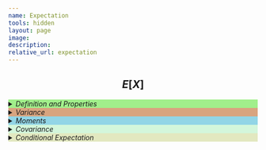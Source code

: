 ```yaml
---
name: Expectation
tools: hidden
layout: page
image: 
description:
relative_url: expectation
---
```


## $$E[X]$$
<details closed style='background-color:#A1EF8B'><summary markdown="span" ><em>Definition and Properties</em></summary>
<details open><summary markdown="span" class="notriangle"></summary>
<a href=""><img src="../../assets/expectation/expectation-definition.svg"></a>
</details>
</details>

<details closed style='background-color:#D8A47F'><summary markdown="span" ><em>Variance</em></summary>
<details open><summary markdown="span" class="notriangle"></summary>
<a href=""><img src="../../assets/expectation/variance.svg"></a>
</details>
</details>
<details closed style='background-color:#92D5E6'><summary markdown="span" ><em>Moments</em></summary>
<details open><summary markdown="span" class="notriangle"></summary>
<a href=""><img src="../../assets/expectation/moments.svg"></a>
</details>
</details>
<details closed style='background-color:#D3F6DB'><summary markdown="span" ><em>Covariance</em></summary>
<details open><summary markdown="span" class="notriangle"></summary>
<a href=""><img src="../../assets/expectation/covariance.svg"></a>
</details>
</details>
<details closed style='background-color:#e2e8c0'><summary markdown="span" ><em>Conditional Expectation</em></summary>
<details open><summary markdown="span" class="notriangle"></summary>
<a href=""><img src="../../assets/expectation/conditional-expectation.svg"></a>
</details>
</details>
<br>
